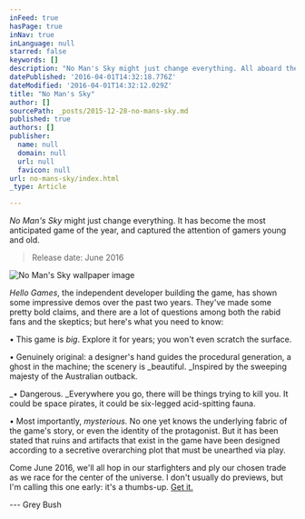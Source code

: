 ```yaml
---
inFeed: true
hasPage: true
inNav: true
inLanguage: null
starred: false
keywords: []
description: "No Man's Sky might just change everything. All aboard the hype train, because it might just be the most anticipated game in the world right now!"
datePublished: '2016-04-01T14:32:18.776Z'
dateModified: '2016-04-01T14:32:12.029Z'
title: "No Man's Sky"
author: []
sourcePath: _posts/2015-12-28-no-mans-sky.md
published: true
authors: []
publisher:
  name: null
  domain: null
  url: null
  favicon: null
url: no-mans-sky/index.html
_type: Article

---
```

_No Man's Sky_ might just change everything. It has become the most anticipated game of the year, and captured the attention of gamers young and old.

> Release date: June 2016

![No Man's Sky wallpaper image](https://s3-us-west-2.amazonaws.com/the-grid-img/p/825b1158e5cb28d03569b09d7ddc4e7d18771598.jpg)

_Hello Games_, the independent developer building the game, has shown some impressive demos over the past two years. They've made some pretty bold claims, and there are a lot of questions among both the rabid fans and the skeptics; but here's what you need to know:

• This game is _big_. Explore it for years; you won't even scratch the surface.

• Genuinely original: a designer's hand guides the procedural generation, a ghost in the machine; the scenery is _beautiful. _Inspired by the sweeping majesty of the Australian outback.

_• Dangerous. _Everywhere you go, there will be things trying to kill you. It could be space pirates, it could be six-legged acid-spitting fauna. 

• Most importantly, _mysterious._ No one yet knows the underlying fabric of the game's story, or even the identity of the protagonist. But it has been stated that ruins and artifacts that exist in the game have been designed according to a secretive overarching plot that must be unearthed via play. 

Come June 2016, we'll all hop in our starfighters and ply our chosen trade as we race for the center of the universe. I don't usually do previews, but I'm calling this one early: it's a thumbs-up. [Get it.][0]

--- Grey Bush

[0]: http://nomanssky.com/